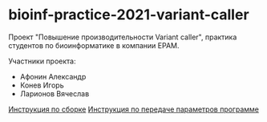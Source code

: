 # bioinf-practice-2021-variant-caller
Проект "Повышение производительности Variant caller",  практика студентов по биоинформатике в компании EPAM.

Участники проекта:
* Афонин Александр
* Конев Игорь
* Ларионов Вячеслав

[Инструкция по сборке](/Docs/Project_set_up.md)
[Инструкция по передаче параметров программе](/Docs/Command_line_args.md)

